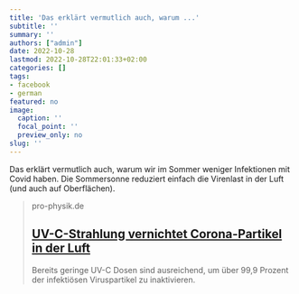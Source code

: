 ```yaml
---
title: 'Das erklärt vermutlich auch, warum ...'
subtitle: ''
summary: ''
authors: ["admin"]
date: 2022-10-28
lastmod: 2022-10-28T22:01:33+02:00
categories: []
tags:
- facebook
- german
featured: no
image:
  caption: ''
  focal_point: ''
  preview_only: no
slug: ''
---
```

Das erklärt vermutlich auch, warum wir im Sommer weniger Infektionen mit Covid haben. Die Sommersonne reduziert einfach die Virenlast in der Luft (und auch auf Oberflächen).
> pro-physik.de
> ## [UV-C-Strahlung vernichtet Corona-Partikel in der Luft](https://www.pro-physik.de/nachrichten/uv-c-strahlung-vernichtet-corona-partikel-der-luft)
>
>Bereits geringe UV-C Dosen sind ausreichend, um über 99,9 Prozent der infektiösen Viruspartikel zu inaktivieren.


